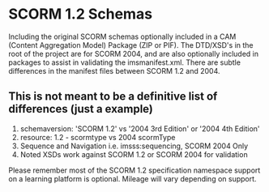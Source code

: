 # SCORM 1.2 Schemas

Including the original SCORM schemas optionally included in a CAM (Content Aggregation Model) Package (ZIP or PIF).
The DTD/XSD's in the root of the project are for SCORM 2004, and are also optionally included in packages to assist in validating the imsmanifest.xml.
There are subtle differences in the manifest files between SCORM 1.2 and 2004.

## This is not meant to be a definitive list of differences (just a example)
1. schemaversion: 'SCORM 1.2' vs '2004 3rd Edition' or '2004 4th Edition'
2. resource: 1.2 - scormtype vs 2004 scormType
3. Sequence and Navigation i.e. imsss:sequencing, SCORM 2004 Only
4. Noted XSDs work against SCORM 1.2 or SCORM 2004 for validation

Please remember most of the SCORM 1.2 specification namespace support on a learning platform is optional.
Mileage will vary depending on support.
